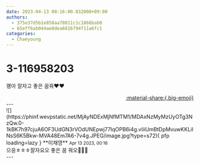 ```yaml
---
date: 2023-04-13 00:16:00.032000+09:00
authors:
  - 375e37d5b1e858aa70811c1c1866bab0
  - 65eff6ab044ae8dea6816794f11a6fc1
categories:
  - Chaeyoung
---
```


# 3-116958203

<div class="post-container" markdown="1">
<div class="content-container md-sidebar__scrollwrap" markdown="1">

꽹아 잘자고 좋은 꿈꿔❤️❤️

</div>
</div>

<div style="text-align: right;" markdown="1">
<a href="https://weverse.io/fromis9/fanpost/3-116958203" style="text-align: right;">:material-share:{.big-emoji}</a>
</div>
---

<div class="comments-container md-sidebar__scrollwrap" markdown="1">
<div class="comment" markdown="1">
<div class='id-container' markdown="1">
![](https://phinf.wevpstatic.net/MjAyNDExMjNfMTM1/MDAxNzMyMzUyOTg3NzQw.0-1kBK7h97cjuA6OF3UdGN3rVOdUNEpwj77IqOPB6i4g.vliiUmBtDpMvuwKKLiINsS6K5Bkw-MVA48Em7A6-7v4g.JPEG/image.jpg?type=s72){ pfp loading=lazy }
**<span class="artist">이채영</span>** <small>Apr 13 2023, 00:16</small><br>
</div>
<div class='comment-body' markdown="1">
으응ㅎㅎㅎ잘자요오 좋은 꿈 꿔오🫶🧡🖤
</div>
</div>
</div>
---
